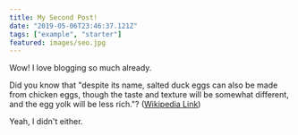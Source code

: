 ```yaml
---
title: My Second Post!
date: "2019-05-06T23:46:37.121Z"
tags: ["example", "starter"]
featured: images/seo.jpg
---
```


Wow! I love blogging so much already.

Did you know that "despite its name, salted duck eggs can also be made from
chicken eggs, though the taste and texture will be somewhat different, and the
egg yolk will be less rich."?
([Wikipedia Link](https://en.wikipedia.org/wiki/Salted_duck_egg))

Yeah, I didn't either.
